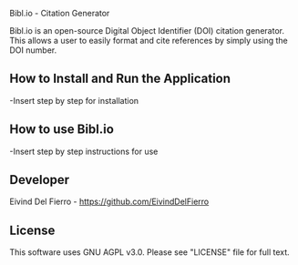 Bibl.io - Citation Generator

Bibl.io is an open-source Digital Object Identifier (DOI) citation generator. This allows a user to easily format and cite references by simply using the DOI number.

## How to Install and Run the Application ##
-Insert step by step for installation

## How to use Bibl.io ##
-Insert step by step instructions for use

## Developer ##
Eivind Del Fierro - https://github.com/EivindDelFierro

## License ##
This software uses GNU AGPL v3.0. Please see "LICENSE" file for full text.